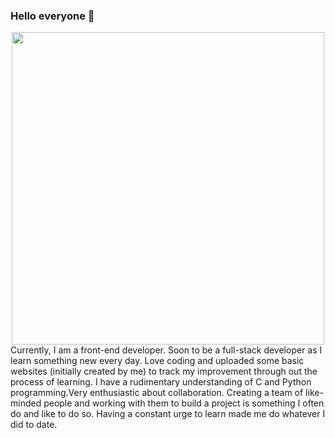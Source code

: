 ### Hello everyone 👋
<div id="header" align="center">
  <img src="https://media.giphy.com/media/qgQUggAC3Pfv687qPC/giphy.gif" width="500"/>
</div>
Currently, I am a front-end developer. Soon to be a full-stack developer as I learn something new every day. Love coding and uploaded some basic websites (initially created by me) to track my improvement through out the process of learning. I have a rudimentary understanding of C and Python programming.Very enthusiastic about collaboration. Creating a team of like-minded people and working with them to build a project is something I often do and like to do so. Having a constant urge to learn made me do whatever I did to date.

